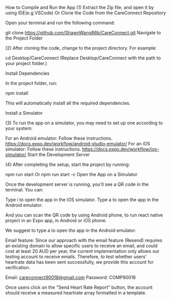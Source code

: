 How to Compile and Run the App
(1)
Extract the Zip file, and open it by using IDE(e.g.VSCode)
Or
Clone the Code from the CareConnect Repository

Open your terminal and run the following command:

git clone https://github.com/ShawnWang86b/CareConnect.git
Navigate to the Project Folder

(2)
After cloning the code, change to the project directory. For example:

cd Desktop/CareConnect
(Replace Desktop/CareConnect with the path to your project folder.)

Install Dependencies

In the project folder, run:

npm install

This will automatically install all the required dependencies.

Install a Simulator

(3)
To run the app on a simulator, you may need to set up one according to your system:

For an Android emulator: Follow these instructions. https://docs.expo.dev/workflow/android-studio-emulator/
For an iOS simulator: Follow these instructions. https://docs.expo.dev/workflow/ios-simulator/
Start the Development Server

(4)
After completing the setup, start the project by running:

npm run start
Or
npm run start -c 
Open the App on a Simulator

Once the development server is running, you'll see a QR code in the terminal. You can:

Type i to open the app in the iOS simulator.
Type a to open the app in the Android emulator.

And you can scan the QR code by using Android phone, to run react native project in an Expo app, in Android or iOS phone.

We suggest to type a to open the app in the Android emulator.


Email feature:
Since our approach with the email feature (Resend) requires an existing domain to allow specific users to receive an email, and could cost at least 20 AUD per year, the current implementation only allows our testing account to receive emails. Therefore, to test whether users' heartrate data has been sent successfully, we provide this account for verification.

Email: careconnect90018@gmail.com
Password: COMP90018

Once users click on the "Send Heart Rate Report" button, the account should receive a measured heartrate array formatted in a template.